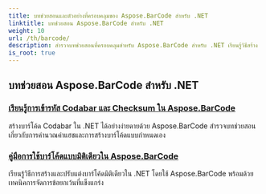 ```yaml
---
title: บทช่วยสอนและตัวอย่างที่ครอบคลุมของ Aspose.BarCode สำหรับ .NET
linktitle: บทช่วยสอน Aspose.BarCode สำหรับ .NET
weight: 10
url: /th/barcode/
description: สำรวจบทช่วยสอนที่ครอบคลุมสำหรับ Aspose.BarCode สำหรับ .NET เรียนรู้วิธีสร้าง ปรับแต่ง และจัดการบาร์โค้ดด้วยคำแนะนำทีละขั้นตอนโดยละเอียด
is_root: true
---
```

## บทช่วยสอน Aspose.BarCode สำหรับ .NET
### [เรียนรู้การเข้ารหัส Codabar และ Checksum ใน Aspose.BarCode](./mastering-codabar-encoding-and-checksum/)
สร้างบาร์โค้ด Codabar ใน .NET ได้อย่างง่ายดายด้วย Aspose.BarCode สำรวจบทช่วยสอนเกี่ยวกับการคำนวณค่าแฮชและการสร้างบาร์โค้ดแบบกำหนดเอง
### [คู่มือการใช้บาร์โค้ดแบบมิติเดียวใน Aspose.BarCode](./guide-one-dimensional-barcode-types/)
เรียนรู้วิธีการสร้างและปรับแต่งบาร์โค้ดมิติเดียวใน .NET โดยใช้ Aspose.BarCode พร้อมด้วยเทคนิคการจัดการข้อยกเว้นที่แข็งแกร่ง